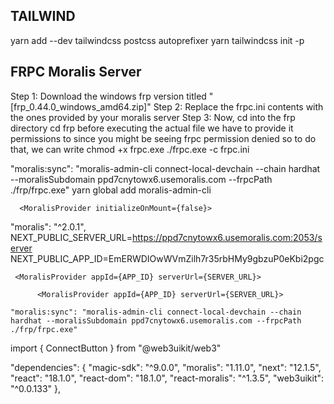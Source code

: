 



## TAILWIND
 yarn add --dev tailwindcss postcss autoprefixer
 yarn tailwindcss init -p

 

## FRPC Moralis Server
Step 1: Download the windows frp version titled "[frp_0.44.0_windows_amd64.zip]"
Step 2: Replace the frpc.ini contents with the ones provided by your moralis server
Step 3: Now, cd into the frp directory
cd frp
before executing the actual file we have to provide it permissions to since you might be seeing
frpc permission denied
so to do that, we can write
chmod +x frpc.exe
./frpc.exe -c frpc.ini
 
 "moralis:sync": "moralis-admin-cli connect-local-devchain --chain hardhat --moralisSubdomain ppd7cnytowx6.usemoralis.com --frpcPath ./frp/frpc.exe"
  <MoralisProvider initializeOnMount={false}>
yarn global add moralis-admin-cli 

      <MoralisProvider initializeOnMount={false}>
 "moralis": "^2.0.1",
NEXT_PUBLIC_SERVER_URL=https://ppd7cnytowx6.usemoralis.com:2053/server
NEXT_PUBLIC_APP_ID=EmERWDIOwWVmZilh7r35rbHMy9gbzuP0eKbi2pgc

     <MoralisProvider appId={APP_ID} serverUrl={SERVER_URL}>
 <MoralisProvider appId="EmERWDIOwWVmZilh7r35rbHMy9gbzuP0eKbi2pgc" serverUrl="https://ppd7cnytowx6.usemoralis.com:2053/server">

          <MoralisProvider appId={APP_ID} serverUrl={SERVER_URL}>

    "moralis:sync": "moralis-admin-cli connect-local-devchain --chain hardhat --moralisSubdomain ppd7cnytowx6.usemoralis.com --frpcPath ./frp/frpc.exe"




import { ConnectButton } from "@web3uikit/web3"


  "dependencies": {
    "magic-sdk": "^9.0.0",
    "moralis": "1.11.0",
    "next": "12.1.5",
    "react": "18.1.0",
    "react-dom": "18.1.0",
    "react-moralis": "^1.3.5",
    "web3uikit": "^0.0.133"
  },